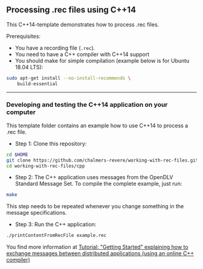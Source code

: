 ## Processing .rec files using C++14

This C++14-template demonstrates how to process .rec files.

Prerequisites:
* You have a recording file (`.rec`).
* You need to have a C++ compiler with C++14 support
* You should make for simple compilation (example below is for Ubuntu 18.04 LTS):
```Bash
sudo apt-get install --no-install-recommends \
    build-essential
```

---

### Developing and testing the C++14 application on your computer

This template folder contains an example how to use C++14 to process a .rec file.

* Step 1: Clone this repository:
```bash
cd $HOME
git clone https://github.com/chalmers-revere/working-with-rec-files.git
cd working-with-rec-files/cpp
```

* Step 2: The C++ application uses messages from the OpenDLV Standard Message Set.
To compile the complete example, just run:
```bash
make
```
This step needs to be repeated whenever you change something in the message specifications.


* Step 3: Run the C++ application:
```bash
./printContentFromRecFile example.rec
```

You find more information at [Tutorial: "Getting Started" explaining how to exchange messages between distributed applications (using an online C++ compiler)](https://wandbox.org/permlink/3S1bSOaLakXfdWWZ)
